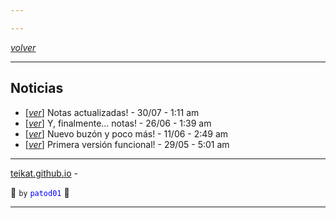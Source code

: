 ```yaml
---

---
```


<link rel="icon" href="/etc/icon.png">

[*volver*][teikat]

---

## Noticias

- \[[*ver*][04]\] Notas actualizadas! - 30/07 - 1:11 am
- \[[*ver*][03]\] Y, finalmente... notas! - 26/06 - 1:39 am
- \[[*ver*][02]\] Nuevo buzón y poco más! - 11/06 - 2:49 am
- \[[*ver*][01]\] Primera versión funcional! - 29/05 - 5:01 am

---

[teikat.github.io][teikat] - <span id="herobrine"></span>

:ghost: `by` <span style="color: blue;">`patod01`</span> :ghost:

[teikat]: https://teikat.github.io

---

[04]: 04
[03]: 03
[02]: 02
[01]: 01

<script type="text/javascript" src="/herobrine.js"></script>
